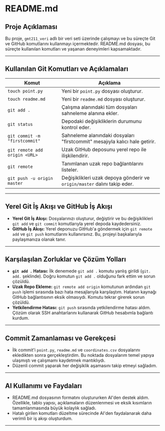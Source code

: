 # README.md

## Proje Açıklaması
Bu proje, `gmt211_veri` adlı bir veri seti üzerinde çalışmayı ve bu süreçte Git ve GitHub komutlarını kullanmayı içermektedir. README.md dosyası, bu süreçte kullanılan komutları ve yaşanan deneyimleri kapsamaktadır.

---

## Kullanılan Git Komutları ve Açıklamaları

| Komut                         | Açıklama |
|--------------------------------|-------------------------------------------------------------|
| `touch point.py`              | Yeni bir `point.py` dosyası oluşturur.                      |
| `touch readme.md`             | Yeni bir `readme.md` dosyası oluşturur.                     |
| `git add .`                   | Çalışma alanındaki tüm dosyaları sahneleme alanına ekler.   |
| `git status`                  | Depodaki değişikliklerin durumunu kontrol eder.             |
| `git commit -m "firstcommit"` | Sahneleme alanındaki dosyaları "firstcommit" mesajıyla kalıcı hale getirir. |
| `git remote add origin <URL>`  | Uzak GitHub deposunu yerel repo ile ilişkilendirir.         |
| `git remote`                  | Tanımlanan uzak repo bağlantılarını listeler.               |
| `git push -u origin master`    | Değişiklikleri uzak depoya gönderir ve `origin/master` dalını takip eder. |

---

## Yerel Git İş Akışı ve GitHub İş Akışı
- **Yerel Git İş Akışı:** Dosyalarınızı oluşturur, değiştirir ve bu değişiklikleri `git add` ve `git commit` komutlarıyla yerel depoda kaydedersiniz. 
- **GitHub İş Akışı:** Yerel deponuzu GitHub'a göndermek için `git remote add` ve `git push` komutlarını kullanırsınız. Bu, projeyi başkalarıyla paylaşmanıza olanak tanır.

---

## Karşılaşılan Zorluklar ve Çözüm Yolları
- **`git add .` Hatası:** İlk denemede `git add .` komutu yanlış girildi (`git. add.` şeklinde). Doğru komutun `git add .` olduğunu fark ettim ve sorun çözüldü.
- **Uzak Repo Ekleme:** `git remote add origin` komutunun ardından `git push` işlemi sırasında bazı hata mesajlarıyla karşılaştım. Hatanın kaynağı GitHub bağlantısının eksik olmasıydı. Komutu tekrar girerek sorun çözüldü.
- **Yetkilendirme Hatası:** `git push` sırasında yetkilendirme hatası aldım. Çözüm olarak SSH anahtarlarını kullanarak GitHub hesabımla bağlantı kurdum.

---

## Commit Zamanlaması ve Gerekçesi
- İlk commit'i `point.py`, `readme.md` ve `coordinates.csv` dosyalarını ekledikten sonra gerçekleştirdim. Bu noktada dosyalarım temel yapıya ulaşmıştı ve çalışmamı kaydetmek mantıklıydı.
- Düzenli commit yaparak her değişiklik aşamasını takip etmeyi sağladım.

---

## AI Kullanımı ve Faydaları
- README.md dosyasının formatını oluştururken AI'den destek aldım. Özellikle, tablo yapısı, açıklamaların düzenlenmesi ve eksik kısımların tamamlanmasında büyük kolaylık sağladı.
- Hatalı girilen komutları düzeltme sürecinde AI'den faydalanarak daha verimli bir iş akışı oluşturdum.

---